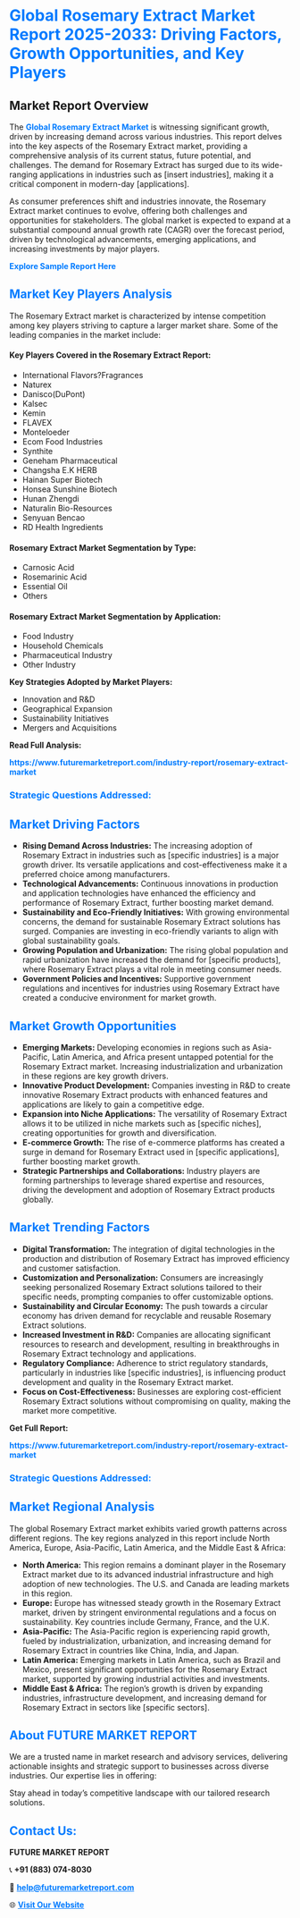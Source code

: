 <h1 style="color: #007BFF;">Global Rosemary Extract Market Report 2025-2033: Driving Factors, Growth Opportunities, and Key Players</h1>

<section id="overview">
<h2>Market Report Overview</h2>
<p>The <a href="https://www.futuremarketreport.com/industry-report/rosemary-extract-market" style="color: #007BFF; text-decoration: none;"><strong>Global Rosemary Extract Market</strong></a> is witnessing significant growth, driven by increasing demand across various industries. This report delves into the key aspects of the Rosemary Extract market, providing a comprehensive analysis of its current status, future potential, and challenges. The demand for Rosemary Extract has surged due to its wide-ranging applications in industries such as [insert industries], making it a critical component in modern-day [applications].</p>
<p>As consumer preferences shift and industries innovate, the Rosemary Extract market continues to evolve, offering both challenges and opportunities for stakeholders. The global market is expected to expand at a substantial compound annual growth rate (CAGR) over the forecast period, driven by technological advancements, emerging applications, and increasing investments by major players.</p>
</section>

<section id="overview">
<p><a href="https://www.futuremarketreport.com/request-sample/reportId=50463" style="color: #007BFF; text-decoration: none;"><strong>Explore Sample Report Here</strong></a></p>
</section>

<section id="key-players">
<h2 style="color: #007BFF;">Market Key Players Analysis</h2>
<p>The Rosemary Extract market is characterized by intense competition among key players striving to capture a larger market share. Some of the leading companies in the market include:</p>
<h4>Key Players Covered in the Rosemary Extract Report:</h4>
<ul><li>International Flavors?Fragrances</li><li>Naturex</li><li>Danisco(DuPont)</li><li>Kalsec</li><li>Kemin</li><li>FLAVEX</li><li>Monteloeder</li><li>Ecom Food Industries</li><li>Synthite</li><li>Geneham Pharmaceutical</li><li>Changsha E.K HERB</li><li>Hainan Super Biotech</li><li>Honsea Sunshine Biotech</li><li>Hunan Zhengdi</li><li>Naturalin Bio-Resources</li><li>Senyuan Bencao</li><li>RD Health Ingredients</li></ul>
<h4>Rosemary Extract Market Segmentation by Type:</h4>
<ul><li>Carnosic Acid</li><li>Rosemarinic Acid</li><li>Essential Oil</li><li>Others</li></ul>

<h4>Rosemary Extract Market Segmentation by Application:</h4>
<ul><li>Food Industry</li><li>Household Chemicals</li><li>Pharmaceutical Industry</li><li>Other Industry</li></ul>
<p><strong>Key Strategies Adopted by Market Players:</strong></p>
<ul>
<li>Innovation and R&D</li>
<li>Geographical Expansion</li>
<li>Sustainability Initiatives</li>
<li>Mergers and Acquisitions</li>
</ul>
</section>

<section>
<p><strong>Read Full Analysis: </strong></p><a href="https://www.futuremarketreport.com/industry-report/rosemary-extract-market" style="color: #007BFF; text-decoration: none;"><strong>https://www.futuremarketreport.com/industry-report/rosemary-extract-market</strong></a>
<h3 style="color: #007BFF;">Strategic Questions Addressed:</h3>
</section>

<section id="driving-factors">
<h2 style="color: #007BFF;">Market Driving Factors</h2>
<ul>
<li><strong>Rising Demand Across Industries:</strong> The increasing adoption of Rosemary Extract in industries such as [specific industries] is a major growth driver. Its versatile applications and cost-effectiveness make it a preferred choice among manufacturers.</li>
<li><strong>Technological Advancements:</strong> Continuous innovations in production and application technologies have enhanced the efficiency and performance of Rosemary Extract, further boosting market demand.</li>
<li><strong>Sustainability and Eco-Friendly Initiatives:</strong> With growing environmental concerns, the demand for sustainable Rosemary Extract solutions has surged. Companies are investing in eco-friendly variants to align with global sustainability goals.</li>
<li><strong>Growing Population and Urbanization:</strong> The rising global population and rapid urbanization have increased the demand for [specific products], where Rosemary Extract plays a vital role in meeting consumer needs.</li>
<li><strong>Government Policies and Incentives:</strong> Supportive government regulations and incentives for industries using Rosemary Extract have created a conducive environment for market growth.</li>
</ul>
</section>

<section id="growth-opportunities">
<h2 style="color: #007BFF;">Market Growth Opportunities</h2>
<ul>
<li><strong>Emerging Markets:</strong> Developing economies in regions such as Asia-Pacific, Latin America, and Africa present untapped potential for the Rosemary Extract market. Increasing industrialization and urbanization in these regions are key growth drivers.</li>
<li><strong>Innovative Product Development:</strong> Companies investing in R&D to create innovative Rosemary Extract products with enhanced features and applications are likely to gain a competitive edge.</li>
<li><strong>Expansion into Niche Applications:</strong> The versatility of Rosemary Extract allows it to be utilized in niche markets such as [specific niches], creating opportunities for growth and diversification.</li>
<li><strong>E-commerce Growth:</strong> The rise of e-commerce platforms has created a surge in demand for Rosemary Extract used in [specific applications], further boosting market growth.</li>
<li><strong>Strategic Partnerships and Collaborations:</strong> Industry players are forming partnerships to leverage shared expertise and resources, driving the development and adoption of Rosemary Extract products globally.</li>
</ul>
</section>

<section id="trending-factors">
<h2 style="color: #007BFF;">Market Trending Factors</h2>
<ul>
<li><strong>Digital Transformation:</strong> The integration of digital technologies in the production and distribution of Rosemary Extract has improved efficiency and customer satisfaction.</li>
<li><strong>Customization and Personalization:</strong> Consumers are increasingly seeking personalized Rosemary Extract solutions tailored to their specific needs, prompting companies to offer customizable options.</li>
<li><strong>Sustainability and Circular Economy:</strong> The push towards a circular economy has driven demand for recyclable and reusable Rosemary Extract solutions.</li>
<li><strong>Increased Investment in R&D:</strong> Companies are allocating significant resources to research and development, resulting in breakthroughs in Rosemary Extract technology and applications.</li>
<li><strong>Regulatory Compliance:</strong> Adherence to strict regulatory standards, particularly in industries like [specific industries], is influencing product development and quality in the Rosemary Extract market.</li>
<li><strong>Focus on Cost-Effectiveness:</strong> Businesses are exploring cost-efficient Rosemary Extract solutions without compromising on quality, making the market more competitive.</li>
</ul>
</section>

<section>
<p><strong>Get Full Report: </strong></p><a href="https://www.futuremarketreport.com/industry-report/rosemary-extract-market" style="color: #007BFF; text-decoration: none;"><strong>https://www.futuremarketreport.com/industry-report/rosemary-extract-market</strong></a>
<h3 style="color: #007BFF;">Strategic Questions Addressed:</h3>
</section>


<section id="regional-analysis">
<h2 style="color: #007BFF;">Market Regional Analysis</h2>
<p>The global Rosemary Extract market exhibits varied growth patterns across different regions. The key regions analyzed in this report include North America, Europe, Asia-Pacific, Latin America, and the Middle East & Africa:</p>
<ul>
<li><strong>North America:</strong> This region remains a dominant player in the Rosemary Extract market due to its advanced industrial infrastructure and high adoption of new technologies. The U.S. and Canada are leading markets in this region.</li>
<li><strong>Europe:</strong> Europe has witnessed steady growth in the Rosemary Extract market, driven by stringent environmental regulations and a focus on sustainability. Key countries include Germany, France, and the U.K.</li>
<li><strong>Asia-Pacific:</strong> The Asia-Pacific region is experiencing rapid growth, fueled by industrialization, urbanization, and increasing demand for Rosemary Extract in countries like China, India, and Japan.</li>
<li><strong>Latin America:</strong> Emerging markets in Latin America, such as Brazil and Mexico, present significant opportunities for the Rosemary Extract market, supported by growing industrial activities and investments.</li>
<li><strong>Middle East & Africa:</strong> The region’s growth is driven by expanding industries, infrastructure development, and increasing demand for Rosemary Extract in sectors like [specific sectors].</li>
</ul>
</section>

<footer>
<h2 style="color: #007BFF;">About FUTURE MARKET REPORT</h2>
<p>We are a trusted name in market research and advisory services, delivering actionable insights and strategic support to businesses across diverse industries. Our expertise lies in offering:</p>

<p>Stay ahead in today’s competitive landscape with our tailored research solutions.</p>

<h2 style="color: #007BFF;">Contact Us:</h2>
<p><strong>FUTURE MARKET REPORT</strong></p>
<p>📞 <strong>+91 (883) 074-8030</strong></p>
<p>📧 <strong><a href="mailto:help@futuremarketreport.com" style="color: #007BFF;">help@futuremarketreport.com</a></strong></p>
<p>🌐 <strong><a href="https://www.futuremarketreport.com/" style="color: #007BFF;">Visit Our Website</a></strong></p>
</footer>